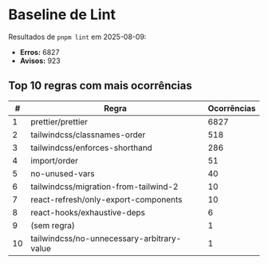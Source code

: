 # Baseline de Lint

Resultados de `pnpm lint` em 2025-08-09:

- **Erros:** 6827
- **Avisos:** 923

## Top 10 regras com mais ocorrências

| # | Regra | Ocorrências |
|---|-------|-------------|
| 1 | prettier/prettier | 6827 |
| 2 | tailwindcss/classnames-order | 518 |
| 3 | tailwindcss/enforces-shorthand | 286 |
| 4 | import/order | 51 |
| 5 | no-unused-vars | 40 |
| 6 | tailwindcss/migration-from-tailwind-2 | 10 |
| 7 | react-refresh/only-export-components | 10 |
| 8 | react-hooks/exhaustive-deps | 6 |
| 9 | (sem regra) | 1 |
|10 | tailwindcss/no-unnecessary-arbitrary-value | 1 |

